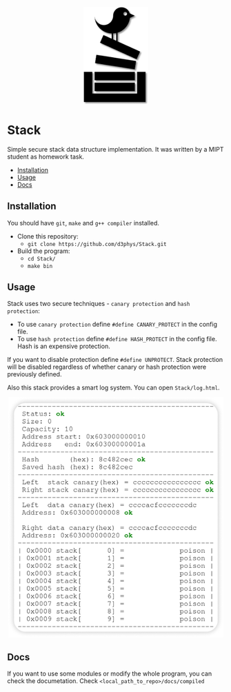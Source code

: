 <p align="center">
     <img src="resources//logo.png" alt="Logo" width="150"/>
</p>

# Stack
Simple secure stack data structure implementation. It was written by a MIPT student as homework task.
* [Installation](#installation)
* [Usage](#usage)
* [Docs](#docs)

## Installation
You should have `git`, `make` and `g++ compiler` installed.
* Clone this repository:
    * `git clone https://github.com/d3phys/Stack.git`
 * Build the program:
    * `cd Stack/`
    * `make bin`

## Usage
Stack uses two secure techniques - `canary protection` and `hash protection`:

* To use `canary protection` define `#define CANARY_PROTECT` in the config file.
* To use `hash protection` define `#define HASH_PROTECT` in the config file. Hash is an expensive protection.

If you want to disable protection define `#define UNPROTECT`. 
Stack protection will be disabled regardless of whether canary or hash protection were previously defined.

Also this stack provides a smart log system. You can open `Stack/log.html`.

<p align="center">
     <img src="resources//dump.png" alt="Dump" width="500"/>
</p>

## Docs
If you want to use some modules or modify the whole program, you can check the documetation.
Check `<local_path_to_repo>/docs/compiled`
